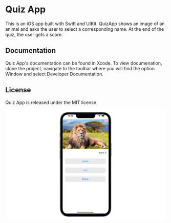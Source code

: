 # Quiz App

This is an iOS app built with Swift and UIKit. QuizApp shows an image of an animal and asks the user to select a corresponding name. At the end of the quiz, the user gets a score.

## Documentation

Quiz App's documentation can be found in Xcode. To view documenation, clone the project, navigate to the toolbar where you will find the option Window and select Developer Documentation.

## License

Quiz App is released under the MIT license.

![Screenshot](https://github.com/S-Dassou/QuizApp/blob/main/screenshot1.png)
